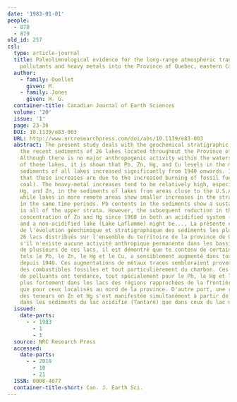 ```yaml
---
date: '1983-01-01'
people:
  - 878
  - 879
old_id: 257
csl:
  type: article-journal
  title: Paleolimnological evidence for the long-range atmospheric transport of acidic
    pollutants and heavy metals into the Province of Quebec, eastern Canada
  author:
    - family: Ouellet
      given: M.
    - family: Jones
      given: H. G.
  container-title: Canadian Journal of Earth Sciences
  volume: '20'
  issue: '1'
  page: 23-36
  DOI: 10.1139/e83-003
  URL: http://www.nrcresearchpress.com/doi/abs/10.1139/e83-003
  abstract: The present study deals with the geochemical stratigraphic evolution of
    the recent sediments of 26 lakes located throughout the Province of Quebec, Canada.
    Although there is no major anthropogenic activity within the watersheds of many
    of these lakes, it is shown that Pb, Zn, Hg, and Cu levels in the most recent
    sediments of all lakes increased significantly from 1940 onwards. It is suggested
    that these increases are due to the increased burning of fossil fuels (particularly
    coal). The heavy-metal increases tend to be relatively high, especially for Pb,
    Hg, and Zn, in the sediments of lakes from areas close to the U.S.A.–Quebec boundary,
    while lakes in more remote areas show smaller increases in the strata laid down
    in the same time periods. Pb contents in the sediments show a sustained increase
    in all of the upper strata. However, the subsequent reduction in the stratigraphic
    concentration of Zn and Hg since 1960 in both an acidified system (Lake Tantare)
    and a non-acidified lake (Lake Laflamme) might be..., La présente étude traite
    de l'évolution géochimique et stratigraphique des sédiments les plus récents de
    26 lacs distribués sur l'ensemble du territoire de la province de Québec. Même
    s'il n'existe aucune activité anthropique permanente dans les bassins hydrographiques
    de plusieurs de ces lacs, il est démontré que te contenu de certains métaux traces,
    tels le Pb, le Zn, le Hg et le Cu, a sensiblement augmenté dans tous les lacs
    depuis 1940. Ces augmentations de métaux traces sembleraient provenir de l'accroissement
    des combustibles fossiles et tout particulièrement du charbon. Ces influx atmosphériques
    de polluants ont tendance, tout spécialement pour le Pb, le Hg et le Zn, à s'accroître
    plus fortement dans les lacs des régions rapprochées de la frontière Etats-Unis–Québec,
    que pour ceux localisés au nord de la province. D'autre part, une réduction subséquente
    des teneurs en Zn et Hg s'est manifestée simultanément à partir de 1960, tant
    dans les sédiments du lac acidifié (Tantaré) que dans ceux du lac non...
  issued:
    date-parts:
      - - 1983
        - 1
        - 1
  source: NRC Research Press
  accessed:
    date-parts:
      - - 2018
        - 10
        - 21
  ISSN: 0008-4077
  container-title-short: Can. J. Earth Sci.
---
```

